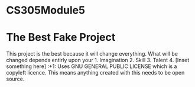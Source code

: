 # CS305Module5
<h1>The Best Fake Project</h1>
This project is the best because it will change everything.
What will be changed depends entirly upon your
1. Imagination
2. Skill
3. Talent
4. [Inset something here]
:+1:
Uses GNU GENERAL PUBLIC LICENSE which is a copyleft licence. This means anything created with this needs to be open source.
